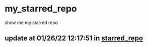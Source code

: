 # my_starred_repo
show me my starred repo

update at 01/26/22 12:17:51 in [starred_repo](./index.html)
---

